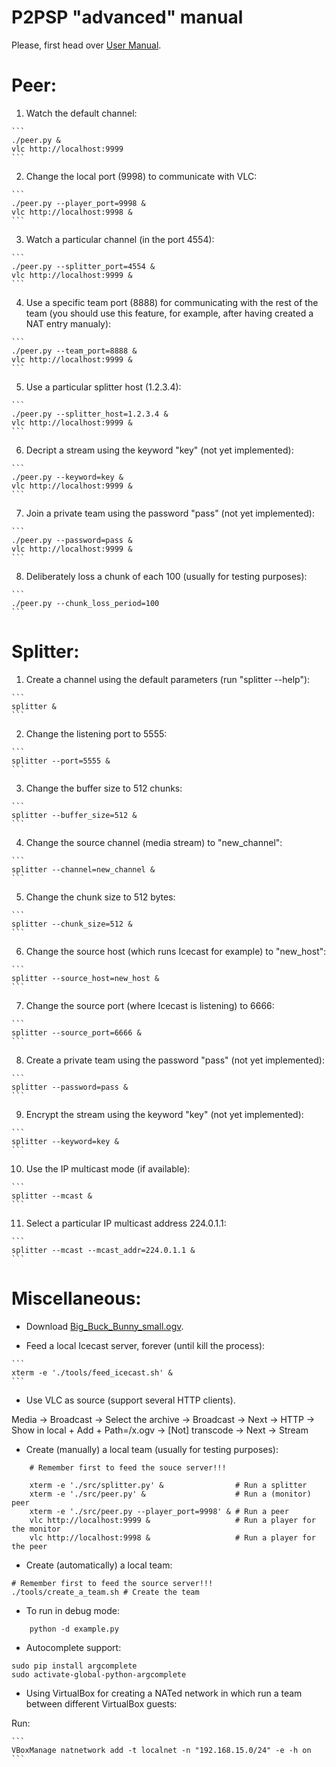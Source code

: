 P2PSP "advanced" manual
=======================

Please, first head over [User Manual](../user-manual/README.md).

# Peer:

1. Watch the default channel:
<!-- {{{  -->
	```
	./peer.py &
	vlc http://localhost:9999
	```
<!-- }}} -->

2. Change the local port (9998) to communicate with VLC:
<!-- {{{  -->
	```
	./peer.py --player_port=9998 &
	vlc http://localhost:9998 &
	```
<!-- }}} -->

3. Watch a particular channel (in the port 4554):
<!-- {{{  -->
    ```
    ./peer.py --splitter_port=4554 &
    vlc http://localhost:9999 &
    ```
<!-- }}} -->
    
4. Use a specific team port (8888) for communicating with the rest of
   the team (you should use this feature, for example, after having
   created a NAT entry manualy):
<!-- {{{  -->
    ```
    ./peer.py --team_port=8888 &
    vlc http://localhost:9999 &
    ```
<!-- }}} -->

5. Use a particular splitter host (1.2.3.4):
<!-- {{{  -->
    ```
    ./peer.py --splitter_host=1.2.3.4 &
    vlc http://localhost:9999 &
    ```
<!-- }}} -->

6. Decript a stream using the keyword "key" (not yet implemented):
<!-- {{{  -->
    ```
    ./peer.py --keyword=key &
    vlc http://localhost:9999 &
    ```
<!-- }}} -->

7. Join a private team using the password "pass" (not yet implemented):
<!-- {{{  -->
    ```
    ./peer.py --password=pass &
    vlc http://localhost:9999 &
    ```
<!-- }}} -->

8. Deliberately loss a chunk of each 100 (usually for testing purposes):
<!-- {{{  -->
    ```
    ./peer.py --chunk_loss_period=100
    ```
<!-- }}} -->

<!-- }}} -->

# Splitter:
<!-- {{{  -->

1. Create a channel using the default parameters (run "splitter --help"):
<!-- {{{  -->
    ```
    splitter &
    ```
<!-- }}} -->

2. Change the listening port to 5555:
<!-- {{{  -->
    ```
    splitter --port=5555 &
    ```
<!-- }}} -->

3. Change the buffer size to 512 chunks:
<!-- {{{  -->
    ```
    splitter --buffer_size=512 &
    ```
<!-- }}} -->

4. Change the source channel (media stream) to "new_channel":
<!-- {{{  -->
    ```
    splitter --channel=new_channel &
    ```
<!-- }}} -->

5. Change the chunk size to 512 bytes:
<!-- {{{  -->
    ```
    splitter --chunk_size=512 &
    ```
<!-- }}} -->

6. Change the source host (which runs Icecast for example) to
   "new_host":
<!-- {{{  -->
    ```
    splitter --source_host=new_host &
    ```
<!-- }}} -->

7. Change the source port (where Icecast is listening) to 6666:
<!-- {{{  -->
    ```
    splitter --source_port=6666 &
    ```
<!-- }}} -->

8. Create a private team using the password "pass" (not yet implemented):
<!-- {{{  -->
    ```
    splitter --password=pass &
    ```
<!-- }}} -->

9. Encrypt the stream using the keyword "key" (not yet implemented):
<!-- {{{  -->
    ```
    splitter --keyword=key &
    ```
<!-- }}} -->

10. Use the IP multicast mode (if available):
<!-- {{{  -->
    ```
    splitter --mcast &
    ```
<!-- }}} -->

11. Select a particular IP multicast address 224.0.1.1:
<!-- {{{  -->
    ```
    splitter --mcast --mcast_addr=224.0.1.1 &
    ```
<!-- }}} -->

<!-- }}} -->

# Miscellaneous:

* Download
[Big_Buck_Bunny_small.ogv](http://commons.wikimedia.org/wiki/File:Big_Buck_Bunny_small.ogv).

* Feed a local Icecast server, forever (until kill the process):
<!-- {{{  -->

    ```
    xterm -e './tools/feed_icecast.sh' &
    ```

<!-- }}} -->

* Use VLC as source (support several HTTP clients).
<!-- {{{  -->

   Media -> Broadcast -> Select the archive -> Broadcast -> Next -> HTTP ->
   Show in local + Add + Path=/x.ogv -> [Not] transcode -> Next -> Stream

<!-- }}} -->

* Create (manually) a local team (usually for testing purposes):
<!-- {{{  -->

        # Remember first to feed the souce server!!!
                                                             
        xterm -e './src/splitter.py' &                # Run a splitter
        xterm -e './src/peer.py' &                    # Run a (monitor) peer
        xterm -e './src/peer.py --player_port=9998' & # Run a peer
        vlc http://localhost:9999 &                   # Run a player for the monitor
        vlc http://localhost:9998 &                   # Run a player for the peer

<!-- }}} -->

* Create (automatically) a local team:
<!-- {{{  -->

    # Remember first to feed the source server!!!
    ./tools/create_a_team.sh # Create the team

<!-- }}} -->

* To run in debug mode:
<!-- {{{  -->

        python -d example.py

<!-- }}} -->

* Autocomplete support:
<!-- {{{  -->

	sudo pip install argcomplete
	sudo activate-global-python-argcomplete

<!-- }}} -->
        
* Using VirtualBox for creating a NATed network in which run a team
  between different VirtualBox guests:
<!-- {{{  -->

Run:

    ```
    VBoxManage natnetwork add -t localnet -n "192.168.15.0/24" -e -h on
    ```

<!-- }}} -->

